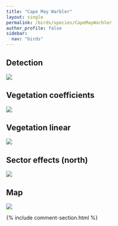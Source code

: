 ```yaml
---
title: "Cape May Warbler"
layout: single
permalink: /birds/species/CapeMayWarbler
author_profile: false
sidebar:
  nav: "birds"
---
```


<h2>Detection</h2>

<img src="https://beallen.github.io/DevelopmentWebsite/assets/images/birds/CapeMayWarbler/det.jpg">

<h2>Vegetation coefficients</h2>

<img src="https://beallen.github.io/DevelopmentWebsite/assets/images/birds/CapeMayWarbler/veghf.jpg">

<h2>Vegetation linear</h2>

<img src="https://beallen.github.io/DevelopmentWebsite/assets/images/birds/CapeMayWarbler/lin-north.jpg">

<h2>Sector effects (north)</h2>

<img src="https://beallen.github.io/DevelopmentWebsite/assets/images/birds/CapeMayWarbler/sector-north.jpg">

<h2>Map</h2>

<img src="https://beallen.github.io/DevelopmentWebsite/assets/images/birds/CapeMayWarbler/map.jpg">

{% include comment-section.html %}
